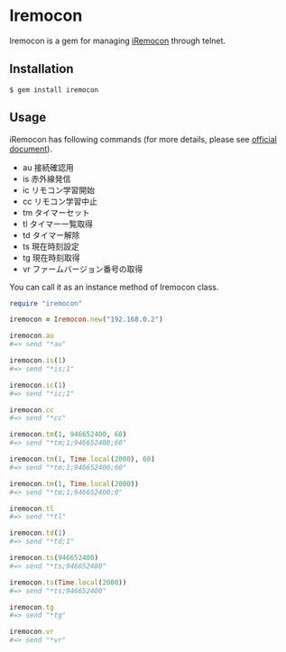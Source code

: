 # Iremocon
Iremocon is a gem for managing [iRemocon](http://i-remocon.com/) through telnet.

## Installation

```
$ gem install iremocon
```

## Usage
iRemocon has following commands (for more details, please see [official document](http://i-remocon.com/development/)).

* au 接続確認用
* is 赤外線発信
* ic リモコン学習開始
* cc リモコン学習中止
* tm タイマーセット
* tl タイマー一覧取得
* td タイマー解除
* ts 現在時刻設定
* tg 現在時刻取得
* vr ファームバージョン番号の取得

You can call it as an instance method of Iremocon class.

```ruby
require "iremocon"

iremocon = Iremocon.new("192.168.0.2")

iremocon.au
#=> send "*au"

iremocon.is(1)
#=> send "*is;1"

iremocon.ic(1)
#=> send "*ic;1"

iremocon.cc
#=> send "*cc"

iremocon.tm(1, 946652400, 60)
#=> send "*tm;1;946652400;60"

iremocon.tm(1, Time.local(2000), 60)
#=> send "*tm;1;946652400;60"

iremocon.tm(1, Time.local(2000))
#=> send "*tm;1;946652400;0"

iremocon.tl
#=> send "*tl"

iremocon.td(1)
#=> send "*td;1"

iremocon.ts(946652400)
#=> send "*ts;946652400"

iremocon.ts(Time.local(2000))
#=> send "*ts;946652400"

iremocon.tg
#=> send "*tg"

iremocon.vr
#=> send "*vr"
```
